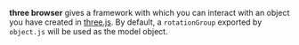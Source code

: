 **three browser** gives a framework with which you can interact with an object you have created in
[three.js][0]. By default, a `rotationGroup` exported by `object.js` will be used as the model
object.

[0]: http://threejs.org/
